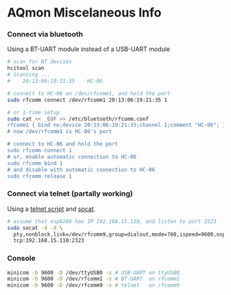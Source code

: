 # AQmon Miscelaneous Info

### Connect via bluetooth
Using a BT-UART module instead of a USB-UART module

```bash
# scan for BT devises
hcitool scan
# Scanning ...
#    20:13:06:19:21:35    HC-06

# connect to HC-06 on /dev/rfcomm1, and hold the port
sudo rfcomm connect /dev/rfcomm1 20:13:06:19:21:35 1

# or 1-time setup
sudo cat << _EOF >> /etc/bluetooth/rfcomm.conf
rfcomm1 { bind no;device 20:13:06:19:21:35;channel 1;comment "HC-06"; }
# now /dev/rfcomm1 is HC-06's port

# connect to HC-06 and hold the port
sudo rfcomm connect 1
# or, enable automatic connection to HC-06
sudo rfcomm bind 1
# and disable with automatic connection to HC-06
sudo rfcomm release 1
```

### Connect via telnet (partally working)
Using a [telnet script][] and [socat][].

[socat]: https://gist.github.com/ajfisher/1fdbcbbf96b7f2ba73cd#socat-to-the-rescue-mac--linux
[telnet script]: ../lua_modules/telnet_app.lua


```bash
# assume that esp8266 has IP 192.168.15.110, and listen to port 2323
sudo socat -d -d \
  pty,nonblock,link=/dev/rfcomm9,group=dialout,mode=760,ispeed=9600,ospeed=9600,raw \
  tcp:192.168.15.110:2323
```

### Console
```bash
minicom -b 9600 -D /dev/ttyUSB0 -s # USB-UART on ttyUSB0
minicom -b 9600 -D /dev/rfcomm1 -s # BT-UART  on rfcomm1
minicom -b 9600 -D /dev/rfcomm9 -s # telnet   on rfcomm9
```
